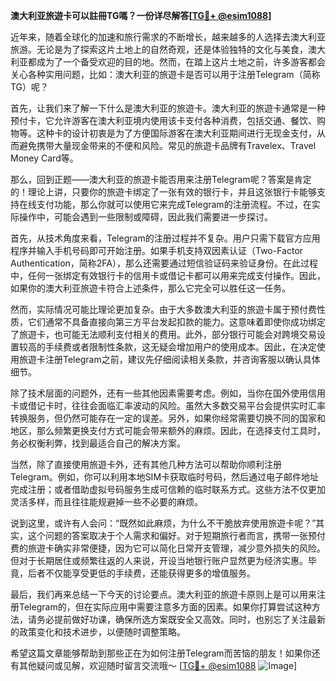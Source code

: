**澳大利亚旅遊卡可以註冊TG嗎？一份详尽解答[[TG💪+ @esim1088](https://t.me/s/esim1088)]**

近年来，随着全球化的加速和旅行需求的不断增长，越来越多的人选择去澳大利亚旅游。无论是为了探索这片土地上的自然奇观，还是体验独特的文化与美食，澳大利亚都成为了一个备受欢迎的目的地。然而，在踏上这片土地之前，许多游客都会关心各种实用问题，比如：澳大利亚的旅遊卡是否可以用于注册Telegram（简称TG）呢？

首先，让我们来了解一下什么是澳大利亚的旅遊卡。澳大利亚的旅遊卡通常是一种预付卡，它允许游客在澳大利亚境内使用该卡支付各种消费，包括交通、餐饮、购物等。这种卡的设计初衷是为了方便国际游客在澳大利亚期间进行无现金支付，从而避免携带大量现金带来的不便和风险。常见的旅遊卡品牌有Travelex、Travel Money Card等。

那么，回到正题——澳大利亚的旅遊卡能否用来注册Telegram呢？答案是肯定的！理论上讲，只要你的旅遊卡绑定了一张有效的银行卡，并且这张银行卡能够支持在线支付功能，那么你就可以使用它来完成Telegram的注册流程。不过，在实际操作中，可能会遇到一些限制或障碍，因此我们需要进一步探讨。

首先，从技术角度来看，Telegram的注册过程并不复杂。用户只需下载官方应用程序并输入手机号码即可开始注册。如果手机支持双因素认证（Two-Factor Authentication，简称2FA），那么还需要通过短信验证码来验证身份。在此过程中，任何一张绑定有效银行卡的信用卡或借记卡都可以用来完成支付操作。因此，如果你的澳大利亚旅遊卡符合上述条件，那么它完全可以胜任这一任务。

然而，实际情况可能比理论更加复杂。由于大多数澳大利亚的旅遊卡属于预付费性质，它们通常不具备直接向第三方平台发起扣款的能力。这意味着即使你成功绑定了旅遊卡，也可能无法顺利支付相关的费用。此外，部分银行可能会对跨境交易设置较高的手续费或者限制性条款，这无疑会增加用户的使用成本。因此，在决定使用旅遊卡注册Telegram之前，建议先仔细阅读相关条款，并咨询客服以确认具体细节。

除了技术层面的问题外，还有一些其他因素需要考虑。例如，当你在国外使用信用卡或借记卡时，往往会面临汇率波动的风险。虽然大多数交易平台会提供实时汇率转换服务，但仍然可能存在一定的误差。另外，如果你经常需要切换不同的国家和地区，那么频繁更换支付方式可能会带来额外的麻烦。因此，在选择支付工具时，务必权衡利弊，找到最适合自己的解决方案。

当然，除了直接使用旅遊卡外，还有其他几种方法可以帮助你顺利注册Telegram。例如，你可以利用本地SIM卡获取临时号码，然后通过电子邮件地址完成注册；或者借助虚拟号码服务生成可信赖的临时联系方式。这些方法不仅更加灵活多样，而且往往能规避掉一些不必要的麻烦。

说到这里，或许有人会问：“既然如此麻烦，为什么不干脆放弃使用旅遊卡呢？”其实，这个问题的答案取决于个人需求和偏好。对于短期旅行者而言，携带一张预付费的旅遊卡确实非常便捷，因为它可以简化日常开支管理，减少意外损失的风险。但对于长期居住或频繁往返的人来说，开设当地银行账户显然更为经济实惠。毕竟，后者不仅能享受更低的手续费，还能获得更多的增值服务。

最后，我们再来总结一下今天的讨论要点。澳大利亚的旅遊卡原则上是可以用来注册Telegram的，但在实际应用中需要注意多方面的因素。如果你打算尝试这种方法，请务必提前做好功课，确保所选方案既安全又高效。同时，也别忘了关注最新的政策变化和技术进步，以便随时调整策略。

希望这篇文章能够帮助到那些正在为如何注册Telegram而苦恼的朋友！如果你还有其他疑问或见解，欢迎随时留言交流哦～ [[TG💪+ @esim1088](https://t.me/s/esim1088) ![Image](https://i.postimg.cc/4NQfJmqS/Snipaste-2025-05-13-00-14-12.png)]